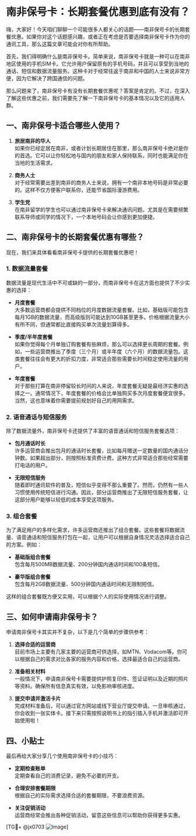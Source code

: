 # 南非保号卡：长期套餐优惠到底有没有？

嗨，大家好！今天咱们聊聊一个可能很多人都关心的话题——南非保号卡的长期套餐优惠。如果你对这个话题感兴趣，或者正在考虑是否要选择南非保号卡作为你的通讯工具，那么这篇文章可能会对你有所帮助。

首先，我们得明确什么是南非保号卡。简单来说，南非保号卡就是一种可以在南非地区使用的手机SIM卡。它允许用户保留原有的手机号码，并且可以享受到当地的通话、短信和数据流量服务。这种卡对于经常往返于南非和中国的人士来说非常方便，因为它解决了跨国通信的问题。

那么问题来了，南非保号卡有没有长期套餐优惠呢？答案是肯定的。不过，在深入了解这些优惠之前，我们需要先了解一下南非保号卡的基本情况以及它的适用人群。

## 一、南非保号卡适合哪些人使用？

1. **旅居南非的华人**  
   如果你已经定居在南非，或者计划长期居住在那里，那么南非保号卡绝对是你的首选。它可以让你轻松地与国内的朋友和家人保持联系，同时也能满足你在当地的生活需求。

2. **商务人士**  
   对于经常需要出差到南非的商务人士来说，拥有一个南非本地号码是非常必要的。这样不仅方便客户联系你，还能节省国际漫游费用。

3. **学生党**  
   在南非留学的学生也可以通过南非保号卡来解决通讯问题。尤其是在需要频繁联系导师或同学的情况下，一个本地号码会让你感到更加便捷。

## 二、南非保号卡的长期套餐优惠有哪些？

现在，我们来具体看看南非保号卡提供的长期套餐优惠吧！

### 1. 数据流量套餐

数据流量是现代生活中不可或缺的一部分，而南非保号卡在这方面也提供了不少实惠的选择：

- **月度套餐**  
  大多数运营商都会提供不同档位的月度数据流量套餐。比如，基础版可能包含每月1GB的数据流量，而高级版则可能达到10GB甚至更多。价格根据流量大小有所不同，但通常都比直接购买单次流量划算得多。

- **季度/半年度套餐**  
  如果你觉得每个月单独订购套餐有些麻烦，那么可以选择更长周期的套餐。例如，一些运营商推出了季度（三个月）或半年度（六个月）的数据流量包。这类套餐往往会有更大的折扣力度，非常适合那些需要长时间稳定使用流量的用户。

- **年度套餐**  
  对于那些打算在南非停留较长时间的人来说，年度套餐无疑是最经济实惠的选择之一。通常情况下，年度套餐的价格会比单独购买多次月度套餐便宜很多。当然，这也意味着你需要提前规划好自己的用网需求。

### 2. 语音通话与短信服务

除了数据流量外，南非保号卡还提供了丰富的语音通话和短信服务套餐选项：

- **包月通话时长**  
  许多运营商会推出包月的通话时长套餐，比如每月赠送一定数量的国内通话分钟数。如果超出部分，则按照标准资费计费。这种方式非常适合那些经常需要打电话的用户。

- **无限短信服务**  
  随着即时通讯软件的普及，短信似乎变得不那么重要了。然而，仍然有一些人习惯使用传统短信进行沟通。因此，部分运营商推出了无限短信服务套餐，让这部分用户能够以较低的成本享受这项服务。

### 3. 组合套餐

为了满足用户的多样化需求，许多运营商还推出了组合套餐。这些套餐将数据流量、语音通话和短信服务打包在一起，让用户可以根据自身情况灵活选择适合自己的方案。例如：

- **基础版组合套餐**  
  包含每月500MB数据流量、200分钟国内通话时间和100条短信。

- **豪华版组合套餐**  
  包含每月2GB数据流量、500分钟国内通话时间和无限制短信。

这样的组合套餐既方便又实用，可以根据个人的实际使用情况进行调整。

## 三、如何申请南非保号卡？

申请南非保号卡其实并不复杂，以下是几个简单的步骤供参考：

1. **选择合适的运营商**  
   目前市场上主要有几家主要的运营商可供选择，如MTN、Vodacom等。你可以根据自己的需求对比各家的服务内容和价格，选择最适合自己的运营商。

2. **准备相关材料**  
   一般情况下，申请南非保号卡需要提供护照复印件、签证证明以及近期的照片等资料。确保所有信息真实有效，以免影响审核进度。

3. **提交申请并激活卡片**  
   完成材料准备后，可以通过官方网站或线下营业厅提交申请。一旦审核通过，你会收到一张实体卡。接下来只需按照说明书上的指引插入手机并激活即可开始使用啦！

## 四、小贴士

最后再给大家分享几个使用南非保号卡的小技巧：

- **定期检查账单**  
  定期查看自己的消费记录，避免不必要的开支。

- **合理安排套餐期限**  
  根据自己的实际需求选择合适的套餐期限，不要浪费资源。

- **关注促销活动**  
  运营商经常会推出各种促销活动，留意这些信息可以帮助你获得更多实惠。

[TG💪+ @jx0703 ![Image](https://github.com/user-attachments/assets/dbca1d08-cadb-493c-b0ec-ad6f7a83f270)]